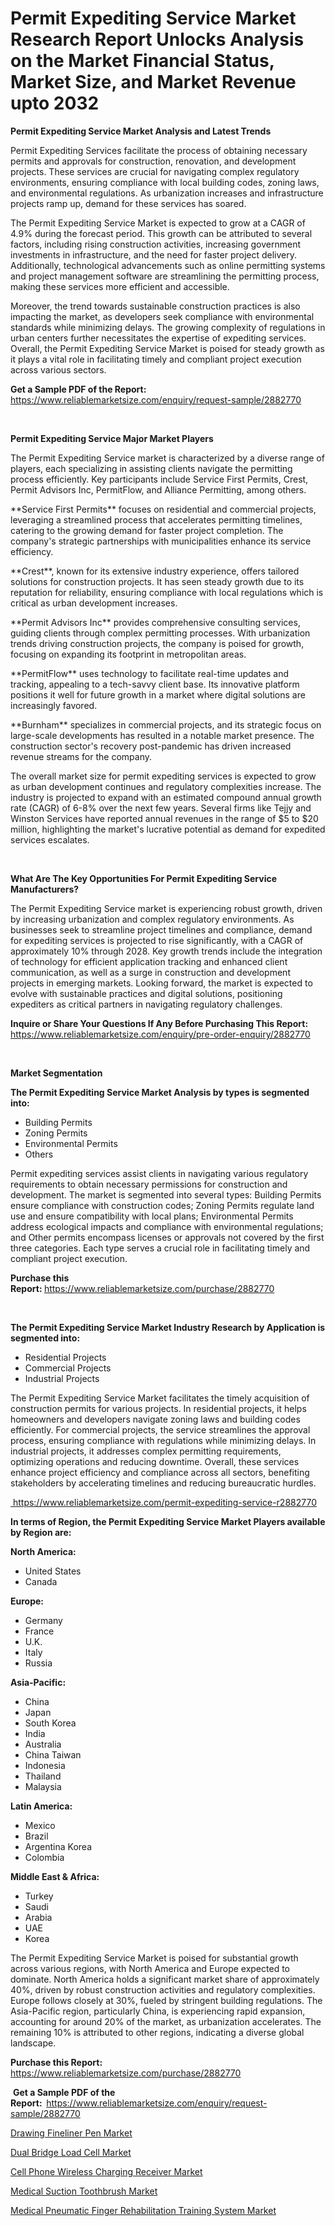 <p><h1>Permit Expediting Service Market Research Report Unlocks Analysis on the Market Financial Status, Market Size, and Market Revenue upto 2032</h1></p><p><strong>Permit Expediting Service Market Analysis and Latest Trends</strong></p>
<p><p>Permit Expediting Services facilitate the process of obtaining necessary permits and approvals for construction, renovation, and development projects. These services are crucial for navigating complex regulatory environments, ensuring compliance with local building codes, zoning laws, and environmental regulations. As urbanization increases and infrastructure projects ramp up, demand for these services has soared.</p><p>The Permit Expediting Service Market is expected to grow at a CAGR of 4.9% during the forecast period. This growth can be attributed to several factors, including rising construction activities, increasing government investments in infrastructure, and the need for faster project delivery. Additionally, technological advancements such as online permitting systems and project management software are streamlining the permitting process, making these services more efficient and accessible.</p><p>Moreover, the trend towards sustainable construction practices is also impacting the market, as developers seek compliance with environmental standards while minimizing delays. The growing complexity of regulations in urban centers further necessitates the expertise of expediting services. Overall, the Permit Expediting Service Market is poised for steady growth as it plays a vital role in facilitating timely and compliant project execution across various sectors.</p></p>
<p><strong>Get a Sample PDF of the Report:&nbsp;</strong> <a href="https://www.reliablemarketsize.com/enquiry/request-sample/2882770?utm_campaign=1888&utm_medium=2&utm_source=Github&utm_content=ia&utm_term=13032025&utm_id=permit-expediting-service">https://www.reliablemarketsize.com/enquiry/request-sample/2882770</a></p>
<p>&nbsp;</p>
<p><strong>Permit Expediting Service Major Market Players</strong></p>
<p><p>The Permit Expediting Service market is characterized by a diverse range of players, each specializing in assisting clients navigate the permitting process efficiently. Key participants include Service First Permits, Crest, Permit Advisors Inc, PermitFlow, and Alliance Permitting, among others.</p><p>**Service First Permits** focuses on residential and commercial projects, leveraging a streamlined process that accelerates permitting timelines, catering to the growing demand for faster project completion. The company's strategic partnerships with municipalities enhance its service efficiency.</p><p>**Crest**, known for its extensive industry experience, offers tailored solutions for construction projects. It has seen steady growth due to its reputation for reliability, ensuring compliance with local regulations which is critical as urban development increases.</p><p>**Permit Advisors Inc** provides comprehensive consulting services, guiding clients through complex permitting processes. With urbanization trends driving construction projects, the company is poised for growth, focusing on expanding its footprint in metropolitan areas.</p><p>**PermitFlow** uses technology to facilitate real-time updates and tracking, appealing to a tech-savvy client base. Its innovative platform positions it well for future growth in a market where digital solutions are increasingly favored.</p><p>**Burnham** specializes in commercial projects, and its strategic focus on large-scale developments has resulted in a notable market presence. The construction sector's recovery post-pandemic has driven increased revenue streams for the company.</p><p>The overall market size for permit expediting services is expected to grow as urban development continues and regulatory complexities increase. The industry is projected to expand with an estimated compound annual growth rate (CAGR) of 6-8% over the next few years. Several firms like Tejjy and Winston Services have reported annual revenues in the range of $5 to $20 million, highlighting the market's lucrative potential as demand for expedited services escalates.</p></p>
<p>&nbsp;</p>
<p><strong>What Are The Key Opportunities For Permit Expediting Service Manufacturers?</strong></p>
<p><p>The Permit Expediting Service market is experiencing robust growth, driven by increasing urbanization and complex regulatory environments. As businesses seek to streamline project timelines and compliance, demand for expediting services is projected to rise significantly, with a CAGR of approximately 10% through 2028. Key growth trends include the integration of technology for efficient application tracking and enhanced client communication, as well as a surge in construction and development projects in emerging markets. Looking forward, the market is expected to evolve with sustainable practices and digital solutions, positioning expediters as critical partners in navigating regulatory challenges.</p></p>
<p><strong>Inquire or Share Your Questions If Any Before Purchasing This Report:</strong> <a href="https://www.reliablemarketsize.com/enquiry/pre-order-enquiry/2882770?utm_campaign=1888&utm_medium=2&utm_source=Github&utm_content=ia&utm_term=13032025&utm_id=permit-expediting-service">https://www.reliablemarketsize.com/enquiry/pre-order-enquiry/2882770</a></p>
<p>&nbsp;</p>
<p><strong>Market Segmentation</strong></p>
<p><strong>The Permit Expediting Service Market Analysis by types is segmented into:</strong></p>
<p><ul><li>Building Permits</li><li>Zoning Permits</li><li>Environmental Permits</li><li>Others</li></ul></p>
<p><p>Permit expediting services assist clients in navigating various regulatory requirements to obtain necessary permissions for construction and development. The market is segmented into several types: Building Permits ensure compliance with construction codes; Zoning Permits regulate land use and ensure compatibility with local plans; Environmental Permits address ecological impacts and compliance with environmental regulations; and Other permits encompass licenses or approvals not covered by the first three categories. Each type serves a crucial role in facilitating timely and compliant project execution.</p></p>
<p><strong>Purchase this Report:&nbsp;</strong><a href="https://www.reliablemarketsize.com/purchase/2882770?utm_campaign=1888&utm_medium=2&utm_source=Github&utm_content=ia&utm_term=13032025&utm_id=permit-expediting-service">https://www.reliablemarketsize.com/purchase/2882770</a></p>
<p>&nbsp;</p>
<p><strong>The Permit Expediting Service Market Industry Research by Application is segmented into:</strong></p>
<p><ul><li>Residential Projects</li><li>Commercial Projects</li><li>Industrial Projects</li></ul></p>
<p><p>The Permit Expediting Service Market facilitates the timely acquisition of construction permits for various projects. In residential projects, it helps homeowners and developers navigate zoning laws and building codes efficiently. For commercial projects, the service streamlines the approval process, ensuring compliance with regulations while minimizing delays. In industrial projects, it addresses complex permitting requirements, optimizing operations and reducing downtime. Overall, these services enhance project efficiency and compliance across all sectors, benefiting stakeholders by accelerating timelines and reducing bureaucratic hurdles.</p></p>
<p><a href="https://www.reliablemarketsize.com/permit-expediting-service-r2882770?utm_campaign=1888&utm_medium=2&utm_source=Github&utm_content=ia&utm_term=13032025&utm_id=permit-expediting-service">&nbsp;https://www.reliablemarketsize.com/permit-expediting-service-r2882770</a></p>
<p><strong>In terms of Region, the Permit Expediting Service Market Players available by Region are:</strong></p>
<p>
    <p> <strong> North America: </strong>
        <ul>
            <li>United States</li>
            <li>Canada</li>
        </ul>
        </p> 
    <p> <strong> Europe: </strong>
        <ul>
            <li>Germany</li>
            <li>France</li>
            <li>U.K.</li>
            <li>Italy</li>
            <li>Russia</li>
        </ul>
        </p> 
    <p> <strong> Asia-Pacific: </strong>
        <ul>
            <li>China</li>
            <li>Japan</li>
            <li>South Korea</li>
            <li>India</li>
            <li>Australia</li>
            <li>China Taiwan</li>
            <li>Indonesia</li>
            <li>Thailand</li>
            <li>Malaysia</li>
        </ul>
        </p> 
    <p> <strong> Latin America: </strong>
        <ul>
            <li>Mexico</li>
            <li>Brazil</li>
            <li>Argentina Korea</li>
            <li>Colombia</li>
        </ul>
        </p> 
    <p> <strong> Middle East & Africa: </strong>
        <ul>
            <li>Turkey</li>
            <li>Saudi</li>
            <li>Arabia</li>
            <li>UAE</li>
            <li>Korea</li>
        </ul>
    </p>
    </p>
<p><p>The Permit Expediting Service Market is poised for substantial growth across various regions, with North America and Europe expected to dominate. North America holds a significant market share of approximately 40%, driven by robust construction activities and regulatory complexities. Europe follows closely at 30%, fueled by stringent building regulations. The Asia-Pacific region, particularly China, is experiencing rapid expansion, accounting for around 20% of the market, as urbanization accelerates. The remaining 10% is attributed to other regions, indicating a diverse global landscape.</p></p>
<p><strong>Purchase this Report: </strong><a href="https://www.reliablemarketsize.com/purchase/2882770?utm_campaign=1888&utm_medium=2&utm_source=Github&utm_content=ia&utm_term=13032025&utm_id=permit-expediting-service">https://www.reliablemarketsize.com/purchase/2882770</a></p>
<p>&nbsp;<strong>Get a Sample PDF of the Report:&nbsp;&nbsp;</strong><a href="https://www.reliablemarketsize.com/enquiry/request-sample/2882770?utm_campaign=1888&utm_medium=2&utm_source=Github&utm_content=ia&utm_term=13032025&utm_id=permit-expediting-service">https://www.reliablemarketsize.com/enquiry/request-sample/2882770</a></p>
<p><strong></strong></p>
<p><p><a href="https://github.com/gitfwelday/Market-Research-Report-List-1/blob/main/drawing-fineliner-pen-market.md?utm_campaign=1888&utm_medium=2&utm_source=Github&utm_content=ia&utm_term=13032025&utm_id=permit-expediting-service">Drawing Fineliner Pen Market</a></p><p><a href="https://github.com/hayasiorover/Market-Research-Report-List-1/blob/main/dual-bridge-load-cell-market.md?utm_campaign=1888&utm_medium=2&utm_source=Github&utm_content=ia&utm_term=13032025&utm_id=permit-expediting-service">Dual Bridge Load Cell Market</a></p><p><a href="https://github.com/mronmizoe/Market-Research-Report-List-1/blob/main/cell-phone-wireless-charging-receiver-market.md?utm_campaign=1888&utm_medium=2&utm_source=Github&utm_content=ia&utm_term=13032025&utm_id=permit-expediting-service">Cell Phone Wireless Charging Receiver Market</a></p><p><a href="https://github.com/janskudiony/Market-Research-Report-List-1/blob/main/medical-suction-toothbrush-market.md?utm_campaign=1888&utm_medium=2&utm_source=Github&utm_content=ia&utm_term=13032025&utm_id=permit-expediting-service">Medical Suction Toothbrush Market</a></p><p><a href="https://github.com/gulaimolin/Market-Research-Report-List-7/blob/main/medical-pneumatic-finger-rehabilitation-training-system-market.md?utm_campaign=1888&utm_medium=2&utm_source=Github&utm_content=ia&utm_term=13032025&utm_id=permit-expediting-service">Medical Pneumatic Finger Rehabilitation Training System Market</a></p></p>